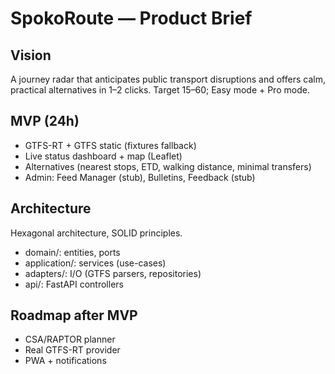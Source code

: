 # SpokoRoute — Product Brief

## Vision
A journey radar that anticipates public transport disruptions and offers calm, practical alternatives in 1–2 clicks. Target 15–60; Easy mode + Pro mode.

## MVP (24h)
- GTFS-RT + GTFS static (fixtures fallback)
- Live status dashboard + map (Leaflet)
- Alternatives (nearest stops, ETD, walking distance, minimal transfers)
- Admin: Feed Manager (stub), Bulletins, Feedback (stub)

## Architecture
Hexagonal architecture, SOLID principles.
- domain/: entities, ports
- application/: services (use-cases)
- adapters/: I/O (GTFS parsers, repositories)
- api/: FastAPI controllers

## Roadmap after MVP
- CSA/RAPTOR planner
- Real GTFS-RT provider
- PWA + notifications